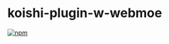 # koishi-plugin-w-webmoe

[![npm](https://img.shields.io/npm/v/koishi-plugin-w-webmoe?style=flat-square)](https://www.npmjs.com/package/koishi-plugin-w-webmoe)



